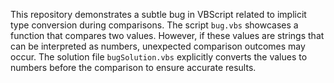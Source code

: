 This repository demonstrates a subtle bug in VBScript related to implicit type conversion during comparisons. The script `bug.vbs` showcases a function that compares two values.  However, if these values are strings that can be interpreted as numbers, unexpected comparison outcomes may occur.  The solution file `bugSolution.vbs` explicitly converts the values to numbers before the comparison to ensure accurate results.